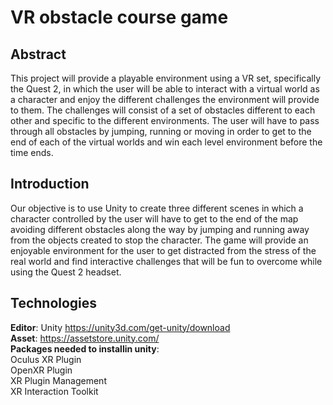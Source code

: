 # VR obstacle course game
## Abstract
This project will provide a playable environment using a VR set, specifically the Quest 2, in which the user will be able to interact with a virtual world as a character and enjoy the different challenges the environment will provide to them. The challenges will consist of a set of obstacles different to each other and specific to the different environments. The user will have to pass through all obstacles by jumping, running or moving in order to get to the end of each of the virtual worlds and win each level environment before the time ends.

## Introduction
Our objective is to use Unity to create three different scenes in which a character controlled by the user will have to get to the end of the map avoiding different obstacles along the way by jumping and running away from the objects created to stop the character. 
The game will provide an enjoyable environment for the user to get distracted from the stress of the real world and find interactive challenges that will be fun to overcome while using the Quest 2 headset.

## Technologies
**Editor**: Unity https://unity3d.com/get-unity/download</br> 
**Asset**: https://assetstore.unity.com/</br>
**Packages needed to installin unity**: </br>
  Oculus  XR Plugin</br>
  OpenXR Plugin</br>
  XR Plugin Management</br>
  XR Interaction Toolkit</br>
  
  
 




